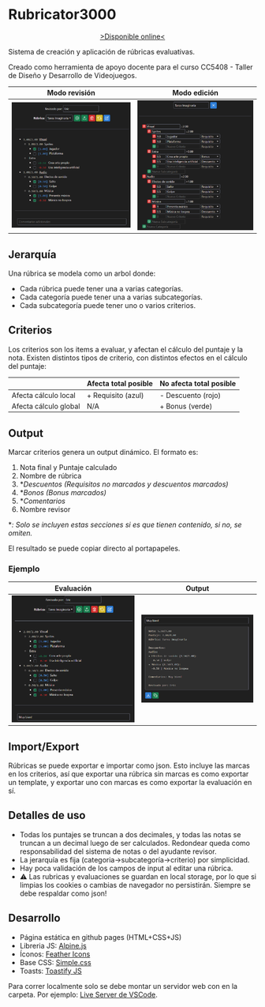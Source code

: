 # Rubricator3000

<p align="center">
    <a href="https://nyveon.github.io/rubricator3000/">>Disponible online<</a>
</p>

Sistema de creación y aplicación de rúbricas evaluativas.

Creado como herramienta de apoyo docente para el curso CC5408 - Taller de Diseño y Desarrollo de Videojuegos.

| Modo revisión | Modo edición |
| ---------- | ---------- |
| ![Ejemplo modo revisión](example-grading.png) | ![Ejemplo modo edición](example-editing.png) |

## Jerarquía

Una rúbrica se modela como un arbol donde:

- Cada rúbrica puede tener una a varias categorías.
- Cada categoría puede tener una a varias subcategorías.
- Cada subcategoría puede tener uno o varios criterios.

## Criterios

Los criterios son los items a evaluar, y afectan el cálculo del puntaje y la nota. Existen distintos tipos de criterio, con distintos efectos en el cálculo del puntaje:

|                       | Afecta total posible | No afecta total posible |
| --------------------- | -------------------- | ----------------------- |
| Afecta cálculo local  | + Requisito (azul)     |  - Descuento (rojo)       |
| Afecta cálculo global | N/A                  |  + Bonus (verde)          |

## Output

Marcar criterios genera un output dinámico. El formato es:

1. Nota final y Puntaje calculado
2. Nombre de rúbrica
3. **Descuentos (Requisitos no marcados y descuentos marcados)*
4. **Bonos (Bonus marcados)*
5. **Comentarios*
6. Nombre revisor

**: Solo se incluyen estas secciones si es que tienen contenido, si no, se omiten.*

El resultado se puede copiar directo al portapapeles.

### Ejemplo

| Evaluación | Output     |
| ---------- | ---------- |
| ![Evaluación de ejemplo](example-eval.png) | ![alt text](example-result.png) |

## Import/Export

Rúbricas se puede exportar e importar como json. Esto incluye las marcas en los criterios, así que exportar una rúbrica sin marcas es como exportar un template, y exportar uno con marcas es como exportar la evaluación en sí.

## Detalles de uso

- Todas los puntajes se truncan a dos decimales, y todas las notas se truncan a un decimal luego de ser calculados. Redondear queda como responsabilidad del sistema de notas o del ayudante revisor.
- La jerarquía es fija (categoria->subcategoría->criterio) por simplicidad.
- Hay poca validación de los campos de input al editar una rúbrica.
- ⚠ Las rubricas y evaluaciones se guardan en local storage, por lo que si limpias los cookies o cambias de navegador no persistirán. Siempre se debe respaldar como json!

## Desarrollo

- Página estática en github pages (HTML+CSS+JS)
- Libreria JS: [Alpine.js](https://alpinejs.dev/)
- Íconos: [Feather Icons](https://feathericons.com/)
- Base CSS: [Simple.css](https://simplecss.org/)
- Toasts: [Toastify JS](https://apvarun.github.io/toastify-js/)

Para correr localmente solo se debe montar un servidor web con en la carpeta. Por ejemplo: [Live Server de VSCode](https://marketplace.visualstudio.com/items?itemName=ritwickdey.LiveServer).
